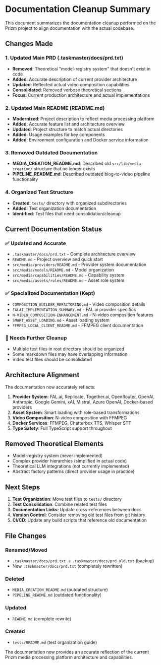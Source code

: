 # Documentation Cleanup Summary

This document summarizes the documentation cleanup performed on the Prizm project to align documentation with the actual codebase.

## Changes Made

### 1. Updated Main PRD (.taskmaster/docs/prd.txt)
- **Removed**: Theoretical "model-registry system" that doesn't exist in code
- **Added**: Accurate description of current provider architecture
- **Updated**: Reflected actual video composition capabilities
- **Consolidated**: Removed verbose theoretical sections
- **Focus**: Current production architecture and actual implementations

### 2. Updated Main README (README.md)
- **Modernized**: Project description to reflect media processing platform
- **Added**: Accurate feature list and architecture overview
- **Updated**: Project structure to match actual directories
- **Added**: Usage examples for key components
- **Added**: Environment configuration and Docker service information

### 3. Removed Outdated Documentation
- **MEDIA_CREATION_README.md**: Described old `src/lib/media-creation/` structure that no longer exists
- **PIPELINE_README.md**: Described outdated blog-to-video pipeline functionality

### 4. Organized Test Structure
- **Created**: `tests/` directory with organized subdirectories
- **Added**: Test organization documentation
- **Identified**: Test files that need consolidation/cleanup

## Current Documentation Status

### ✅ Updated and Accurate
- `.taskmaster/docs/prd.txt` - Complete architecture overview
- `README.md` - Project overview and quick start
- `src/media/providers/README.md` - Provider system documentation
- `src/media/models/README.md` - Model organization
- `src/media/capabilities/README.md` - Capability system
- `src/media/assets/roles/README.md` - Asset role system

### ✅ Specialized Documentation (Kept)
- `COMPOSITION_BUILDER_REFACTORING.md` - Video composition details
- `FALAI_IMPLEMENTATION_SUMMARY.md` - FAL.ai provider specifics
- `N-VIDEO_COMPOSITION-ENHANCEMENT.md` - N-video composition features
- `SMART_ASSET_LOADING.md` - Asset loading system
- `FFMPEG_LOCAL_CLIENT_README.md` - FFMPEG client documentation

### 🧹 Needs Further Cleanup
- Multiple test files in root directory should be organized
- Some markdown files may have overlapping information
- Video test files should be consolidated

## Architecture Alignment

The documentation now accurately reflects:

1. **Provider System**: FAL.ai, Replicate, Together.ai, OpenRouter, OpenAI, Anthropic, Google Gemini, xAI, Mistral, Azure OpenAI, Docker-based providers
2. **Asset System**: Smart loading with role-based transformations
3. **Video Composition**: N-video composition with FFMPEG
4. **Docker Services**: FFMPEG, Chatterbox TTS, Whisper STT
5. **Type Safety**: Full TypeScript support throughout

## Removed Theoretical Elements

- Model-registry system (never implemented)
- Complex provider hierarchies (simplified in actual code)
- Theoretical LLM integrations (not currently implemented)
- Abstract factory patterns (direct provider usage in practice)

## Next Steps

1. **Test Organization**: Move test files to `tests/` directory
2. **Test Consolidation**: Combine related test files
3. **Documentation Links**: Update cross-references between docs
4. **Version Control**: Consider removing old test files from git history
5. **CI/CD**: Update any build scripts that reference old documentation

## File Changes

### Renamed/Moved
- `.taskmaster/docs/prd.txt` → `.taskmaster/docs/prd_old.txt` (backup)
- New `.taskmaster/docs/prd.txt` (completely rewritten)

### Deleted
- `MEDIA_CREATION_README.md` (outdated structure)
- `PIPELINE_README.md` (outdated functionality)

### Updated
- `README.md` (complete rewrite)

### Created
- `tests/README.md` (test organization guide)

The documentation now provides an accurate reflection of the current Prizm media processing platform architecture and capabilities.
